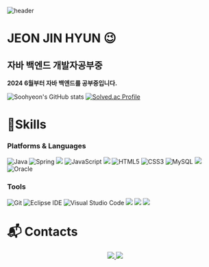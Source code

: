 ![header](https://capsule-render.vercel.app/api?type=waving&color=0:fb00ff,100:8900fa&height=180&text=Back%20End%20Developer&animation=blinking&fontColor=ffffff&fontSize=60)
# JEON JIN HYUN 😉

## 자바 백엔드 개발자공부중
**2024 6월부터 자바 백엔드를 공부중입니다.**
<br/>

![Soohyeon's GitHub stats](https://github-readme-stats.vercel.app/api?username=jeonjinhyun&show_icons=true&theme=radical)
[![Solved.ac Profile](http://mazassumnida.wtf/api/v2/generate_badge?boj=jjh0650)](https://solved.ac/jjh0650/)
# 💪Skills
### Platforms & Languages
![Java](https://img.shields.io/badge/Java-007396.svg?&style=for-the-badge&logo=Java&logoColor=white)
![Spring](https://img.shields.io/badge/Spring-6DB33F.svg?&style=for-the-badge&logo=Spring&logoColor=white)
<img src="https://img.shields.io/badge/Spring Boot-6DB33F?style=for-the-badge&logo=Spring Boot&logoColor=white"/>
![JavaScript](https://img.shields.io/badge/JavaScript-F7DF1E.svg?&style=for-the-badge&logo=JavaScript&logoColor=white)
<img src="https://img.shields.io/badge/jQuery-0769AD?style=for-the-badge&logo=jQuery&logoColor=white"/>
![HTML5](https://img.shields.io/badge/HTML5-E34F26.svg?&style=for-the-badge&logo=HTML5&logoColor=white)
![CSS3](https://img.shields.io/badge/CSS3-1572B6.svg?&style=for-the-badge&logo=CSS3&logoColor=white)
![MySQL](https://img.shields.io/badge/MySQL-4479A1.svg?&style=for-the-badge&logo=MySQL&logoColor=white)
 <img src="https://img.shields.io/badge/React-61DAFB?style=for-the-badge&logo=React&logoColor=white"/>
![Oracle](https://img.shields.io/badge/Oracle-F80000.svg?&style=for-the-badge&logo=Oracle&logoColor=white)

### Tools
![Git](https://img.shields.io/badge/Git-F05032.svg?&style=for-the-badge&logo=Git&logoColor=white)
![Eclipse IDE](https://img.shields.io/badge/Eclipse%20IDE-2C2255.svg?&style=for-the-badge&logo=Eclipse%20IDE&logoColor=white)
![Visual Studio Code](https://img.shields.io/badge/Visual%20Studio%20Code-007ACC.svg?&style=for-the-badge&logo=Visual%20Studio%20Code&logoColor=white)
 <img src="https://img.shields.io/badge/Github-181717?style=for-the-badge&logo=Github&logoColor=white"/>
  <img src="https://img.shields.io/badge/Figma-F24E1E?style=for-the-badge&logo=Figma&logoColor=white"/>
  <img src="https://img.shields.io/badge/Docker-2496ED?style=for-the-badge&logo=Docker&logoColor=white"/>

 
# :mailbox_with_mail: Contacts
<p align="center">
  <a href="https://workable-crib-a2c.notion.site/Backend-Developer-11f204bd3c848037b4efc109cc51808f?source=copy_link">
    <img src="https://img.shields.io/badge/Notion-000000?style=for-the-badge&logo=Notion&logoColor=white"/>
  </a>
  <a href="mailto:jjh06500@gmail.com">
    <img src="https://img.shields.io/badge/Gmail-EA4335?style=for-the-badge&logo=Gmail&logoColor=white"/>
  </a>
</p>
